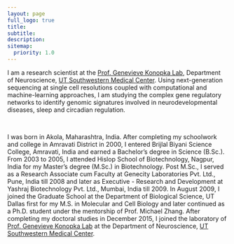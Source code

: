 ```yaml
---
layout: page
full_logo: true
title:
subtitle:
description:
sitemap:
  priority: 1.0
---
```

<!-- <p id="describe-text">Research Interest: Computational Biology, Neuroscience, Genomics, Transcriptomics, Machine Learning.</p> -->
<!-- <br> -->
<p id="details-text">I am a research scientist at the <a href="http://konopkalab.org">Prof. Genevieve Konopka Lab</a>, Department of Neuroscience, <a href="https://utsouthwestern.edu">UT Southwestern Medical Center</a>. Using next-generation sequencing at single cell resolutions coupled with computational and machine-learning approaches, I am studying the complex gene regulatory networks to identify genomic signatures involved in neurodevelopmental diseases, sleep and circadian regulation.</p>

<br>
<p id="details-text">I was born in Akola, Maharashtra, India. After completing my schoolwork and college in Amravati District in 2000, I entered Brijlal Biyani Science College, Amravati, India and earned a Bachelor’s degree in Science (B.Sc.). From 2003 to 2005, I attended Hislop School of Biotechnology, Nagpur, India for my Master’s degree (M.Sc.) in Biotechnology. Post M.Sc., I served as a Research Associate cum Faculty at Genecity Laboratories Pvt. Ltd., Pune, India till 2008 and later as Executive - Research and Development at Yashraj Biotechnology Pvt. Ltd., Mumbai, India till 2009. In August 2009, I joined the Graduate School at the Department of Biological Science, UT Dallas first for my M.S. in Molecular and Cell Biology and later continued as a Ph.D. student under the mentorship of Prof. Michael Zhang. After completing my doctoral studies in December 2015, I joined the laboratory of <a href="http://konopkalab.org">Prof. Genevieve Konopka Lab</a> at the Department of Neuroscience, <a href="https://utsouthwestern.edu">UT Southwestern Medical Center</a>.</p>

<br>
